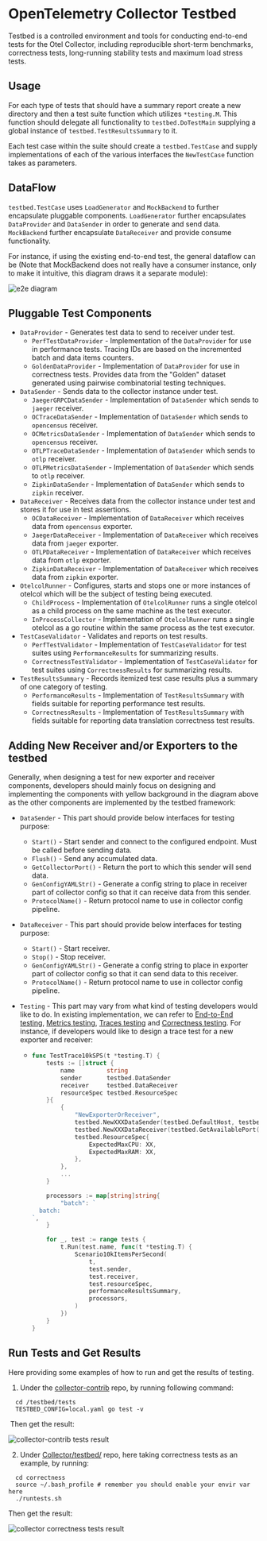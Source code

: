# OpenTelemetry Collector Testbed

Testbed is a controlled environment and tools for conducting end-to-end tests for the Otel Collector,
including reproducible short-term benchmarks, correctness tests, long-running stability tests and 
maximum load stress tests.

## Usage

For each type of tests that should have a summary report create a new directory and then a test suite function which utilizes `*testing.M`. This function should delegate all functionality to `testbed.DoTestMain` supplying a global instance of `testbed.TestResultsSummary` to it.

Each test case within the suite should create a `testbed.TestCase` and supply implementations of each of the various interfaces the `NewTestCase` function takes as parameters.

## DataFlow

`testbed.TestCase` uses `LoadGenerator` and `MockBackend` to further encapsulate pluggable components. `LoadGenerator` further encapsulates `DataProvider` and `DataSender` in order to generate and send data.  `MockBackend` further encapsulate `DataReceiver` and provide consume functionality.

For instance, if using the existing end-to-end test, the general dataflow can be (Note that MockBackend does not really have a consumer instance, only to make it intuitive, this diagram draws it a separate module):

![e2e diagram](./e2e_diagram.jpeg)

## Pluggable Test Components

* `DataProvider` - Generates test data to send to receiver under test.
  * `PerfTestDataProvider` - Implementation of the `DataProvider` for use in performance tests. Tracing IDs are based on the incremented batch and data items counters.
  * `GoldenDataProvider` - Implementation of `DataProvider` for use in correctness tests. Provides data from the "Golden" dataset generated using pairwise combinatorial testing techniques.
* `DataSender` - Sends data to the collector instance under test.
  * `JaegerGRPCDataSender` - Implementation of `DataSender` which sends to `jaeger` receiver.
  * `OCTraceDataSender` - Implementation of `DataSender` which sends to `opencensus` receiver.
  * `OCMetricsDataSender` - Implementation of `DataSender` which sends to `opencensus` receiver.
  * `OTLPTraceDataSender` - Implementation of `DataSender` which sends to `otlp` receiver.
  * `OTLPMetricsDataSender` - Implementation of `DataSender` which sends to `otlp` receiver.
  * `ZipkinDataSender` - Implementation of `DataSender` which sends to `zipkin` receiver.
* `DataReceiver` - Receives data from the collector instance under test and stores it for use in test assertions.
  * `OCDataReceiver` - Implementation of `DataReceiver` which receives data from `opencensus` exporter.
  * `JaegerDataReceiver` - Implementation of `DataReceiver` which receives data from `jaeger` exporter.
  * `OTLPDataReceiver` - Implementation of `DataReceiver` which receives data from `otlp` exporter.
  * `ZipkinDataReceiver` - Implementation of `DataReceiver` which receives data from `zipkin` exporter.
* `OtelcolRunner` - Configures, starts and stops one or more instances of otelcol which will be the subject of testing being executed.
  * `ChildProcess` - Implementation of `OtelcolRunner` runs a single otelcol as a child process on the same machine as the test executor.
  * `InProcessCollector` - Implementation of `OtelcolRunner` runs a single otelcol as a go routine within the same process as the test executor.
* `TestCaseValidator` - Validates and reports on test results.
  * `PerfTestValidator` - Implementation of `TestCaseValidator` for test suites using `PerformanceResults` for summarizing results.
  * `CorrectnessTestValidator` - Implementation of `TestCaseValidator` for test suites using `CorrectnessResults` for summarizing results.
* `TestResultsSummary` - Records itemized test case results plus a summary of one category of testing.
  * `PerformanceResults` - Implementation of `TestResultsSummary` with fields suitable for reporting performance test results.
  * `CorrectnessResults` - Implementation of `TestResultsSummary` with fields suitable for reporting data translation correctness test results.

## Adding New Receiver and/or Exporters to the testbed

Generally, when designing a test for new exporter and receiver components, developers should mainly focus on designing and implementing the components with yellow background in the diagram above as the other components are implemented by the testbed framework:

* `DataSender` - This part should provide below interfaces for testing purpose:

  * `Start()` - Start sender and connect to the configured endpoint. Must be called before sending data.
  * `Flush()` - Send any accumulated data.
  * `GetCollectorPort()` - Return the port to which this sender will send data.
  * `GenConfigYAMLStr()` - Generate a config string to place in receiver part of collector config so that it can receive data from this sender.
  * `ProtocolName()` - Return protocol name to use in collector config pipeline.

* `DataReceiver` - This part should provide below interfaces for testing purpose:

  * `Start()` - Start receiver.
  * `Stop()` - Stop receiver.
  * `GenConfigYAMLStr()` - Generate a config string to place in exporter part of collector config so that it can send data to this receiver.
  * `ProtocolName()` - Return protocol name to use in collector config pipeline.

* `Testing` - This part may vary from what kind of testing developers would like to do. In existing implementation, we can refer to [End-to-End testing](https://github.com/EdZou/opentelemetry-collector/blob/master/testbed/tests/e2e_test.go), [Metrics testing](https://github.com/EdZou/opentelemetry-collector/blob/master/testbed/tests/metric_test.go), [Traces testing](https://github.com/EdZou/opentelemetry-collector/blob/master/testbed/tests/trace_test.go) and [Correctness testing](https://github.com/EdZou/opentelemetry-collector/blob/master/testbed/correctness/correctness_test.go). For instance, if developers would like to design a trace test for a new exporter and receiver:

  * ```go
    func TestTrace10kSPS(t *testing.T) {
    	tests := []struct {
    		name         string
    		sender       testbed.DataSender
    		receiver     testbed.DataReceiver
    		resourceSpec testbed.ResourceSpec
    	}{
    		{
    			"NewExporterOrReceiver",
    			testbed.NewXXXDataSender(testbed.DefaultHost, testbed.GetAvailablePort(t)),
    			testbed.NewXXXDataReceiver(testbed.GetAvailablePort(t)),
    			testbed.ResourceSpec{
    				ExpectedMaxCPU: XX,
    				ExpectedMaxRAM: XX,
    			},
    		},
    		...
    	}
    
    	processors := map[string]string{
    		"batch": `
      batch:
    `,
    	}
    
    	for _, test := range tests {
    		t.Run(test.name, func(t *testing.T) {
    			Scenario10kItemsPerSecond(
    				t,
    				test.sender,
    				test.receiver,
    				test.resourceSpec,
    				performanceResultsSummary,
    				processors,
    			)
    		})
    	}
    }
    ```

## Run Tests and Get Results

Here providing some examples of how to run and get the results of testing.

1. Under the [collector-contrib](https://github.com/open-telemetry/opentelemetry-collector-contrib) repo, by running following command:

```
  cd /testbed/tests
  TESTBED_CONFIG=local.yaml go test -v
```

​	Then get the result:

![collector-contrib tests result](./CCRepo_result.png)

2. Under [Collector/testbed/](https://github.com/EdZou/opentelemetry-collector/tree/master/testbed) repo, here taking correctness tests as an example, by running:

```
  cd correctness
  source ~/.bash_profile # remember you should enable your envir var here
  ./runtests.sh 
```

Then get the result:

![collector correctness tests result](./correctness_result.png)

